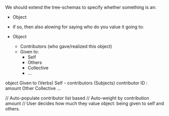 We should extend the tree-schemas to specify whether something is an:
- Object
- if so, then also alowing for saying who do you value it going to:

- Object
    - Contributors (who gave/realized this object)
    - Given to:
        - Self
        - Others
        - Collective
        - ...

object
    Given to (Verbs)
        Self
            - contributors (Subjects)
                contributor ID : amount
        Other
        Collective
        ...


// Auto-populate contributor list based
// Auto-weight by contribution amount
// User decides how much they value object:
    being given to self and others.